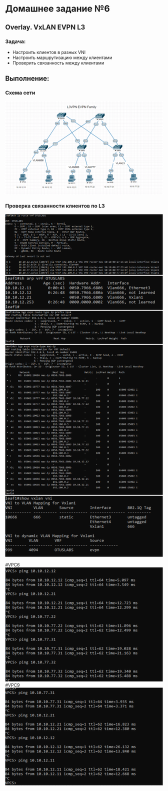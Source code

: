 # Домашнее задание №6

## Overlay. VxLAN EVPN L3

### Задача:

- Настроить клиентов в разных VNI
- Настроить маршрутизацию между клиентами 
- Проверить связанность между клиентами

## Выполнение:

### Схема сети
![](https://github.com/maximchekalov/otuslabs/blob/main/laba6/EVPN%20L3VPN%20topo.PNG)

### Проверка связанности клиентов по L3
![](https://github.com/maximchekalov/otuslabs/blob/main/laba6/leaf1%20vrf.PNG)
![](https://github.com/maximchekalov/otuslabs/blob/main/laba6/leaf1%20arp.PNG)
![](https://github.com/maximchekalov/otuslabs/blob/main/laba6/leaf1%20ip%20prefix.PNG)
![](https://github.com/maximchekalov/otuslabs/blob/main/laba6/leaf1%20mac-ip.PNG)
![](https://github.com/maximchekalov/otuslabs/blob/main/laba6/leaf1%20vxlanvni.PNG)

#VPC6 
![](https://github.com/maximchekalov/otuslabs/blob/main/laba6/vpc6.PNG)
#VPC9
![](https://github.com/maximchekalov/otuslabs/blob/main/laba6/vpc9.PNG)
